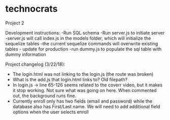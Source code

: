 # technocrats
Project 2

Development instructions:
	-Run SQL schema
	-Run server.js to initiate server
		-server.js will call index.js in the models folder, which will
		initialize the sequelize tables
		-the current sequelize commands will overwrite existing tables - update for production
	-run dummy.js to populate the sql table with dummy information



Project changelog (3/22/18):
-	The login.html was not linking to the login.js (the route was broken)
-	What is the add.js that login.html links to? Old filepath?
-	In login.js -> line 65-126 seems related to the coverr video, but it makes it stop working. Not sure what was going on here. When commented out, the background runs fine. 
-	Currently enroll only has two fields (email and password) while the database also has First/Last name. We will need to add additional field options when the user selects enroll
